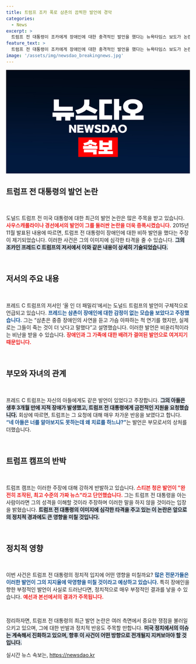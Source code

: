 ```yaml
---
title: 트럼프 조카 폭로 삼촌의 끔찍한 발언에 경악
categories:
  - News
excerpt: >
  트럼프 전 대통령이 조카에게 장애인에 대한 충격적인 발언을 했다는 뉴욕타임스 보도가 논란을 일으키고 있습니다. 트럼프 캠프는 이를 가짜 뉴스라고 강력히 부인하며 맞물린 이야기에 대한 관심이 집중되고 있습니다. 클릭하지 않을 수 없는 사건!
feature_text: >
  트럼프 전 대통령이 조카에게 장애인에 대한 충격적인 발언을 했다는 뉴욕타임스 보도가 논란을 일으키고 있습니다. 트럼프 캠프는 이를 가짜 뉴스라고 강력히 부인하며 맞물린 이야기에 대한 관심이 집중되고 있습니다. 클릭하지 않을 수 없는 사건!
image: '/assets/img/newsdao_breakingnews.jpg'
---
```


<p><img src="/assets/img/newsdao_breakingnews.jpg" alt="pcversion 속보" /></p>

<h2 data-ke-size="size26">트럼프 전 대통령의 발언 논란</h2>

<p data-ke-size="size16">&nbsp;</p>

<p>도널드 트럼프 전 미국 대통령에 대한 최근의 발언 논란은 많은 주목을 받고 있습니다. <b><span style="color: #ee2323;">사우스캐롤라이나 경선에서의 발언이 그를 둘러싼 논란을 더욱 증폭시켰습니다.</span></b> 2015년 11월 발표된 내용에 따르면, 트럼프 전 대통령이 장애인에 대한 비하 발언을 했다는 주장이 제기되었습니다. 이러한 사건은 그의 이미지에 심각한 타격을 줄 수 있습니다. <b><span style="background-color: #21538527;">그의 조카인 프레드 C 트럼프의 저서에서 이와 같은 내용이 상세히 기술되었습니다.</span></b></p>

<p data-ke-size="size16">&nbsp;</p>

<h2 data-ke-size="size26">저서의 주요 내용</h2>

<p data-ke-size="size16">&nbsp;</p>

<p>프레드 C 트럼프의 저서인 ‘올 인 더 패밀리’에서는 도널드 트럼프의 발언이 구체적으로 언급되고 있습니다. <b><span style="color: #1a5490;">프레드는 삼촌이 장애인에 대한 감정이 없는 모습을 보았다고 주장했습니다.</span></b> 그는 “삼촌은 중증 장애인의 사연을 듣고 가슴 아파하는 척 연기를 했지만, 실제로는 그들이 죽는 것이 더 낫다고 말했다”고 설명했습니다. 이러한 발언은 비윤리적이라는 비난을 받을 수 있습니다. <b><span style="color: #ee2323;">장애인과 그 가족에 대한 배려가 결여된 발언으로 여겨지기 때문입니다.</span></b></p>

<p data-ke-size="size16">&nbsp;</p>

<h2 data-ke-size="size26">부모와 자녀의 관계</h2>

<p data-ke-size="size16">&nbsp;</p>

<p>프레드 C 트럼프는 자신의 아들에게도 같은 발언이 있었다고 주장합니다. <b><span style="background-color: #21538527;">그의 아들은 생후 3개월 만에 지적 장애가 발생했고, 트럼프 전 대통령에게 금전적인 지원을 요청했습니다.</span></b> 회상에 따르면, 트럼프는 그 요청에 대해 매우 차가운 반응을 보였다고 합니다. <b><span style="color: #1a5490;">“네 아들은 너를 알아보지도 못하는데 왜 치료를 하느냐?”</span></b>는 발언은 부모로서의 상처를 더했습니다. </p>

<p data-ke-size="size16">&nbsp;</p>

<h2 data-ke-size="size26">트럼프 캠프의 반박</h2>

<p data-ke-size="size16">&nbsp;</p>

<p>트럼프 캠프는 이러한 주장에 대해 강하게 반발하고 있습니다. <b><span style="color: #ee2323;">스티븐 청은 발언이 "완전히 조작된, 최고 수준의 가짜 뉴스"라고 단언했습니다.</span></b> 그는 트럼프 전 대통령을 아는 사람이라면 그의 성격을 이해할 것이라 주장하며 이러한 말을 하지 않을 것이라는 입장을 밝혔습니다. <b><span style="background-color: #21538527;">트럼프 전 대통령의 이미지에 심각한 타격을 주고 있는 이 논란은 앞으로의 정치적 경과에도 큰 영향을 미칠 것입니다.</span></b></p>

<p data-ke-size="size16">&nbsp;</p>

<h2 data-ke-size="size26">정치적 영향</h2>

<p data-ke-size="size16">&nbsp;</p>

<p>이번 사건은 트럼프 전 대통령의 정치적 입지에 어떤 영향을 미칠까요? <b><span style="color: #1a5490;">많은 전문가들은 이러한 발언이 그의 지지율에 악영향을 미칠 것이라고 예상하고 있습니다.</span></b> 특히 장애인을 향한 부정적인 발언이 사실로 드러난다면, 정치적으로 매우 부정적인 결과를 낳을 수 있습니다. <b><span style="color: #ee2323;">예선과 본선에서의 결과가 주목됩니다.</span></b></p>

<p data-ke-size="size16">&nbsp;</p>

<p>정리하자면, 트럼프 전 대통령의 최근 발언 논란은 여러 측면에서 중요한 쟁점을 불러일으키고 있으며, 그에 대한 반발과 정치적 반응도 주목할 만합니다. <b><span style="background-color: #21538527;">미국 정치에서의 이슈는 계속해서 진화하고 있으며, 향후 이 사건이 어떤 방향으로 전개될지 지켜보아야 할 것입니다.</span></b></p>
실시간 뉴스 속보는, <a href="https://newsdao.kr" rel="dofollow">https://newsdao.kr</a>


